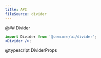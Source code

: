 ```yaml
---
title: API
fileSource: divider
---
```


@## Divider

```jsx
import Divider from '@semcore/ui/divider';
<Divider />;
```

@typescript DividerProps
